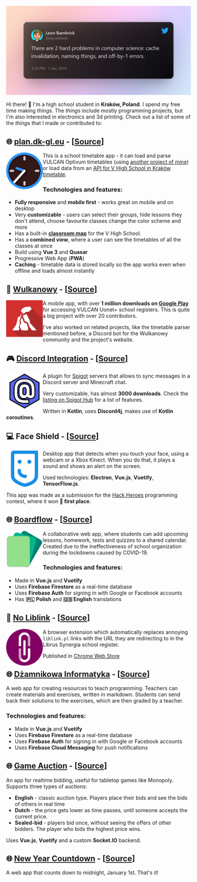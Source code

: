 ![Two hard problems](assets/two-hard-problems.png)

Hi there! 👋
I'm a high school student in **Kraków, Poland**. I spend my free time making *things*. The *things* include mostly programming projects, but I'm also interested in electronics and 3d printing. Check out a list of some of the *things* that I made or contributed to:

## 🌐 [plan.dk-gl.eu](https://plan.dk-gl.eu) - [[Source](https://github.com/dominik-korsa/timetable)]
<img align="left" width="100" height="100" src="./assets/timetable.png" alt="Timetable logo">

This is a school timetable app - it can load and parse VULCAN Optivum timetables (using [another project of mine](https://github.com/wulkanowy/timetable-parser-js)) or load data from an [API for V High School in Kraków timetable](https://github.com/cloud11665/vlott).

### Technologies and features:
- **Fully responsive** and **mobile first** - works great on mobile and on desktop
- Very **customizable** - users can select their groups, hide lessons they don't attend, choose favourite classes change the color scheme and more
- Has a built-in [**classroom map**](https://plan.dk-gl.eu/v-lo/room) for the V High School. 
- Has a **combined view**, where a user can see the timetables of all the classes at once
- Build using **Vue 3** and **Quasar**
- Progressive Web App (**PWA**)
- **Caching** - timetable data is stored locally so the app works even when offline and loads almost instantly

## 📱 [Wulkanowy](https://wulkanowy.github.io/) - [[Source](https://github.com/wulkanowy/wulkanowy/blob/develop/README.en.md)]
<img align="left" width="100" height="100" src="./assets/wulkanowy.png" alt="Wulkanowy logo">

A mobile app, with over **1 million downloads on [Google Play](https://play.google.com/store/apps/details?id=io.github.wulkanowy&utm_source=homepage)** for accessing VULCAN Uonet+ school registers. This is quite a big project with over 20 contributors.

I've also worked on related projects, like the timetable parser mentioned before, a Discord bot for the Wulkanowy community and the project's website. 

## 🎮 [Discord Integration](https://www.spigotmc.org/resources/discord-integration.91088/) - [[Source](https://github.com/dominik-korsa/discord-integration)]
<img align="left" width="100" height="100" src="./assets/discord-integration.png" alt="Discord Integration logo">

A plugin for [Spigot](https://www.spigotmc.org/) servers that allows to sync messages in a Discord server and Minecraft chat.

Very customizable, has almost **3000 downloads**. Check the [listing on Spigot Hub](https://www.spigotmc.org/resources/discord-integration.91088/) for a list of features.

Written in **Kotlin**, uses **Discord4j**, makes use of **Kotlin coroutines**.

## 💻 Face Shield - [[Source](https://github.com/szczurzy-torpedowiec/faceshield)]
<img align="left" width="100" height="100" src="./assets/face-shield.png" alt="Face Shield logo">

Desktop app that detects when you touch your face, using a webcam or a Xbox Kinect. When you do that, it plays a sound and shows an alert on the screen. 

Used technologies: **Electron**, **Vue.js**, **Vuetify**, **TensorFlow.js**.

This app was made as a submission for the [Hack Heroes](https://hackheroes.pl/) programming contest, where it won **🥇 first place**.

## 🌐 [Boardflow](https://boardflow.doteq.cf/) - [[Source](https://github.com/doteq/boardflow)]
<img align="left" width="100" height="100" src="./assets/boardflow.png" alt="Boardflow logo">

A collaborative web app, where students can add upcoming lessons, homework, tests and quizzes to a shared calendar. Created due to the ineffectiveness of school organization during the lockdowns caused by COVID-19.

### Technologies and features:
- Made in **Vue.js** and **Vuetify**
- Uses **Firebase Firestore** as a real-time database
- Uses **Firebase Auth** for signing in with Google or Facebook accounts
- Has **🇵🇱 Polish** and **🇬🇧 English** translations

## 🔧 [No Liblink](https://chrome.google.com/webstore/detail/no-liblink/eljkcbiebkmpkkccdlmookjjliefneep?hl=pl) - [[Source](https://github.com/dominik-korsa/no-liblink)]
<img align="left" width="100" height="100" src="./assets/no-liblink.png" alt="No Liblink logo">

A browser extension which automatically replaces annoying `liblink.pl` links with the URL they are redirecting to in the Librus Synergia school register.

Published in [Chrome Web Store](https://chrome.google.com/webstore/detail/no-liblink/eljkcbiebkmpkkccdlmookjjliefneep?hl=pl)

## 🌐 [Dżamnikowa Informatyka](https://dzamnikowa-informatyka.web.app/) - [[Source](https://github.com/dominik-korsa/dzamnikowa-informatyka)]
A web app for creating resources to teach programming. Teachers can create materials and exercises, written in markdown. Students can send back their solutions to the exercises, which are then graded by a teacher.

### Technologies and features:
- Made in **Vue.js** and **Vuetify**
- Uses **Firebase Firestore** as a real-time database
- Uses **Firebase Auth** for signing in with Google or Facebook accounts
- Uses **Firebase Cloud Messaging** for push notifications

## 🌐 [Game Auction](https://auction.dk-gl.eu/) - [[Source](https://github.com/dominik-korsa/game-auction)]
An app for realtime bidding, useful for tabletop games like Monopoly. Supports three types of auctions:
- **English** - classic auction type. Players place their bids and see the bids of others in real time
- **Dutch** - the price gets lower as time passes, until someone accepts the current price.
- **Sealed-bid** - players bid once, without seeing the offers of other bidders. The player who bids the highest price wins.

Uses **Vue.js**, **Vuetify** and a custom **Socket.IO** backend.

## 🌐 [New Year Countdown](https://dominik-korsa.github.io/new-year-countdown/) - [[Source](https://github.com/dominik-korsa/new-year-countdown)]
A web app that counts down to midnight, January 1st. That's it!
